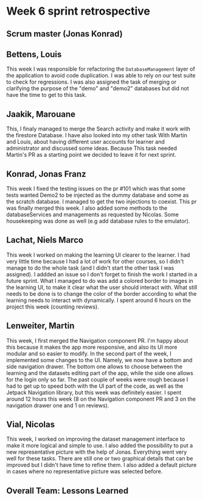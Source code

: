 # Week 6 sprint retrospective

## Scrum master (Jonas Konrad)

## Bettens, Louis
This week I was responsible for refactoring the `DatabaseManagement` layer of the application to avoid code duplication. I was able to rely on our test suite to check for regressions. I was also assigned the task of merging or clarifying the purpose of the "demo" and "demo2" databases but did not have the time to get to this task.

## Jaakik, Marouane
This, I finaly managed to merge the Search activity and make it work with the firestore Database. I have also looked into my other task With Martin and Louis, about having different user accounts for learner and administrator and discussed some ideas. Because This task needed Martin's PR as a starting point we decided to leave it for next sprint. 
## Konrad, Jonas Franz
This week I fixed the testing issues on the pr #101 which was that some tests wanted Demo2 to be injected as the dummy database and some as the scratch database. I managed to get the two injections to coexist. This pr was finally merged this week. I also added some methods to the databaseServices and managements as requested by Nicolas. Some housekeeping was done as well (e.g add database rules to the emulator).

## Lachat, Niels Marco
This week I worked on making the learning UI clearer to the learner. I had very little time because I had a lot of work for other courses, so I didn't manage to do the whole task (and I didn't start the other task I was assigned). I addded an issue so I don't forget to finish the work I started in a future sprint. What I managed to do was add a colored border to images in the learning UI, to make it clear what the user should interact with. What still needs to be done is to change the color of the border according to what the learning needs to interact with dynamically. I spent around 6 hours on the project this week (counting reviews). 

## Lenweiter, Martin
This week, I first merged the Navigation component PR. I'm happy about this because it makes the app more responsive, and also its UI more modular and so easier to modify. In the second part of the week, I implemented some changes to the UI. Namely, we now have a bottom and side navigation drawer. The bottom one allows to choose between the learning and the datasets editing part of the app, while the side one allows for the login only so far. The past couple of weeks were rough because I had to get up to speed both with the UI part of the code, as well as the Jetpack Navigation library, but this week was definitely easier. I spent around 12 hours this week (8 on the Navigation component PR and 3 on the navigation drawer one and 1 on reviews).

## Vial, Nicolas
This week, I worked on improving the dataset management interface to make it more logical and simple to use. I also added the possibility to put a new representative picture with the help of Jonas. Everything went very well for these tasks. There are still one or two graphical details that can be improved but I didn't have time to refine them. I also added a default picture in cases where no representative picture was selected before.
## Overall Team: Lessons Learned

